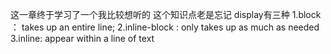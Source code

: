这一章终于学习了一个我比较想听的
这个知识点老是忘记
display有三种
1.block ： takes up an entire line;
2.inline-block : only takes up as much as needed
3.inline: appear within a line of text

